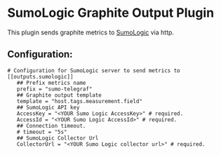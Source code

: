 # SumoLogic Graphite Output Plugin

This plugin sends graphite metrics to [SumoLogic](https://help.sumologic.com/Metrics/Working-with-Metrics)
via http.

## Configuration:

```
# Configuration for SumoLogic server to send metrics to
[[outputs.sumologic]]
   ## Prefix metrics name
   prefix = "sumo-telegraf"
   ## Graphite output template
   template = "host.tags.measurement.field"
   ## SumoLogic API key
   AccessKey = "<YOUR Sumo Logic AccessKey>" # required.
   AccessId = "<YOUR Sumo Logic AccessId>" # required.
   ## Connection timeout.
   # timeout = "5s"
   ## SumoLogic Collector Url
   CollectorUrl = "<YOUR Sumo Logic collector url>" # required.
```
